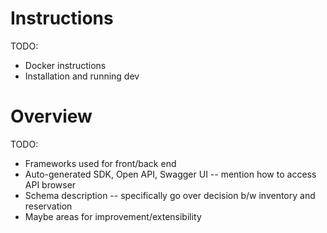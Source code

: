 # Instructions
TODO:
- Docker instructions
- Installation and running dev
  
# Overview
TODO:
- Frameworks used for front/back end
- Auto-generated SDK, Open API, Swagger UI -- mention how to access API browser
- Schema description -- specifically go over decision b/w inventory and reservation
- Maybe areas for improvement/extensibility